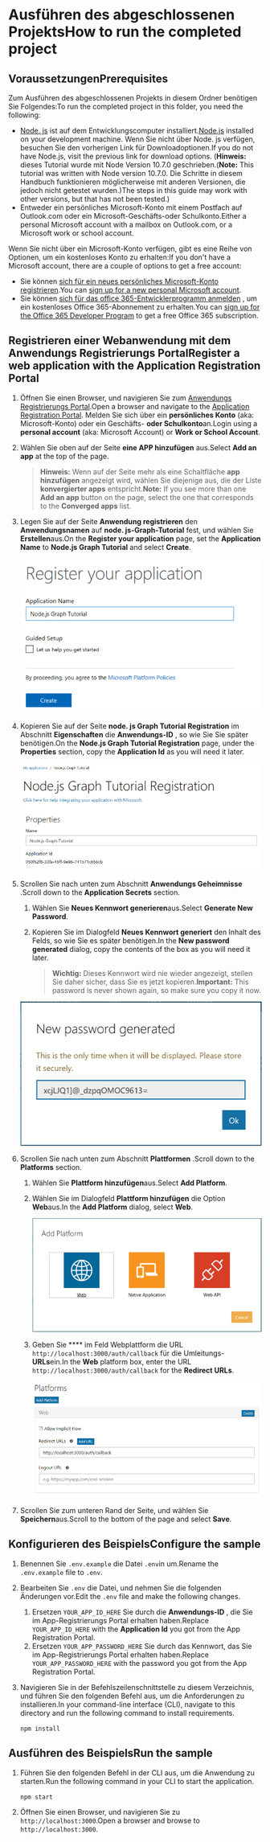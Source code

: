 # <a name="how-to-run-the-completed-project"></a><span data-ttu-id="094dd-101">Ausführen des abgeschlossenen Projekts</span><span class="sxs-lookup"><span data-stu-id="094dd-101">How to run the completed project</span></span>

## <a name="prerequisites"></a><span data-ttu-id="094dd-102">Voraussetzungen</span><span class="sxs-lookup"><span data-stu-id="094dd-102">Prerequisites</span></span>

<span data-ttu-id="094dd-103">Zum Ausführen des abgeschlossenen Projekts in diesem Ordner benötigen Sie Folgendes:</span><span class="sxs-lookup"><span data-stu-id="094dd-103">To run the completed project in this folder, you need the following:</span></span>

- <span data-ttu-id="094dd-104">[Node. js](https://nodejs.org) ist auf dem Entwicklungscomputer installiert.</span><span class="sxs-lookup"><span data-stu-id="094dd-104">[Node.js](https://nodejs.org) installed on your development machine.</span></span> <span data-ttu-id="094dd-105">Wenn Sie nicht über Node. js verfügen, besuchen Sie den vorherigen Link für Downloadoptionen.</span><span class="sxs-lookup"><span data-stu-id="094dd-105">If you do not have Node.js, visit the previous link for download options.</span></span> <span data-ttu-id="094dd-106">(**Hinweis:** dieses Tutorial wurde mit Node Version 10.7.0 geschrieben.</span><span class="sxs-lookup"><span data-stu-id="094dd-106">(**Note:** This tutorial was written with Node version 10.7.0.</span></span> <span data-ttu-id="094dd-107">Die Schritte in diesem Handbuch funktionieren möglicherweise mit anderen Versionen, die jedoch nicht getestet wurden.)</span><span class="sxs-lookup"><span data-stu-id="094dd-107">The steps in this guide may work with other versions, but that has not been tested.)</span></span>
- <span data-ttu-id="094dd-108">Entweder ein persönliches Microsoft-Konto mit einem Postfach auf Outlook.com oder ein Microsoft-Geschäfts-oder Schulkonto.</span><span class="sxs-lookup"><span data-stu-id="094dd-108">Either a personal Microsoft account with a mailbox on Outlook.com, or a Microsoft work or school account.</span></span>

<span data-ttu-id="094dd-109">Wenn Sie nicht über ein Microsoft-Konto verfügen, gibt es eine Reihe von Optionen, um ein kostenloses Konto zu erhalten:</span><span class="sxs-lookup"><span data-stu-id="094dd-109">If you don't have a Microsoft account, there are a couple of options to get a free account:</span></span>

- <span data-ttu-id="094dd-110">Sie können [sich für ein neues persönliches Microsoft-Konto registrieren](https://signup.live.com/signup?wa=wsignin1.0&rpsnv=12&ct=1454618383&rver=6.4.6456.0&wp=MBI_SSL_SHARED&wreply=https://mail.live.com/default.aspx&id=64855&cbcxt=mai&bk=1454618383&uiflavor=web&uaid=b213a65b4fdc484382b6622b3ecaa547&mkt=E-US&lc=1033&lic=1).</span><span class="sxs-lookup"><span data-stu-id="094dd-110">You can [sign up for a new personal Microsoft account](https://signup.live.com/signup?wa=wsignin1.0&rpsnv=12&ct=1454618383&rver=6.4.6456.0&wp=MBI_SSL_SHARED&wreply=https://mail.live.com/default.aspx&id=64855&cbcxt=mai&bk=1454618383&uiflavor=web&uaid=b213a65b4fdc484382b6622b3ecaa547&mkt=E-US&lc=1033&lic=1).</span></span>
- <span data-ttu-id="094dd-111">Sie können [sich für das office 365-Entwicklerprogramm anmelden](https://developer.microsoft.com/office/dev-program) , um ein kostenloses Office 365-Abonnement zu erhalten.</span><span class="sxs-lookup"><span data-stu-id="094dd-111">You can [sign up for the Office 365 Developer Program](https://developer.microsoft.com/office/dev-program) to get a free Office 365 subscription.</span></span>

## <a name="register-a-web-application-with-the-application-registration-portal"></a><span data-ttu-id="094dd-112">Registrieren einer Webanwendung mit dem Anwendungs Registrierungs Portal</span><span class="sxs-lookup"><span data-stu-id="094dd-112">Register a web application with the Application Registration Portal</span></span>

1. <span data-ttu-id="094dd-113">Öffnen Sie einen Browser, und navigieren Sie zum [Anwendungs Registrierungs Portal](https://apps.dev.microsoft.com).</span><span class="sxs-lookup"><span data-stu-id="094dd-113">Open a browser and navigate to the [Application Registration Portal](https://apps.dev.microsoft.com).</span></span> <span data-ttu-id="094dd-114">Melden Sie sich über ein **persönliches Konto** (aka: Microsoft-Konto) oder ein Geschäfts- **oder Schulkonto**an.</span><span class="sxs-lookup"><span data-stu-id="094dd-114">Login using a **personal account** (aka: Microsoft Account) or **Work or School Account**.</span></span>

1. <span data-ttu-id="094dd-115">Wählen Sie oben auf der Seite **eine APP hinzufügen** aus.</span><span class="sxs-lookup"><span data-stu-id="094dd-115">Select **Add an app** at the top of the page.</span></span>

    > <span data-ttu-id="094dd-116">**Hinweis:** Wenn auf der Seite mehr als eine Schaltfläche **app hinzufügen** angezeigt wird, wählen Sie diejenige aus, die der Liste **konvergierter apps** entspricht.</span><span class="sxs-lookup"><span data-stu-id="094dd-116">**Note:** If you see more than one **Add an app** button on the page, select the one that corresponds to the **Converged apps** list.</span></span>

1. <span data-ttu-id="094dd-117">Legen Sie auf der Seite **Anwendung registrieren** den **Anwendungsnamen** auf **node. js-Graph-Tutorial** fest, und wählen Sie **Erstellen**aus.</span><span class="sxs-lookup"><span data-stu-id="094dd-117">On the **Register your application** page, set the **Application Name** to **Node.js Graph Tutorial** and select **Create**.</span></span>

    ![Screenshot des Erstellens einer neuen app in der APP-Registrierungs Portal-Website](/tutorial/images/arp-create-app-01.png)

1. <span data-ttu-id="094dd-119">Kopieren Sie auf der Seite **node. js Graph Tutorial Registration** im Abschnitt **Eigenschaften** die **Anwendungs-ID** , so wie Sie Sie später benötigen.</span><span class="sxs-lookup"><span data-stu-id="094dd-119">On the **Node.js Graph Tutorial Registration** page, under the **Properties** section, copy the **Application Id** as you will need it later.</span></span>

    ![Screenshot der neu erstellten Anwendungs-ID](/tutorial/images/arp-create-app-02.png)

1. <span data-ttu-id="094dd-121">Scrollen Sie nach unten zum Abschnitt **Anwendungs Geheimnisse** .</span><span class="sxs-lookup"><span data-stu-id="094dd-121">Scroll down to the **Application Secrets** section.</span></span>

    1. <span data-ttu-id="094dd-122">Wählen Sie **Neues Kennwort generieren**aus.</span><span class="sxs-lookup"><span data-stu-id="094dd-122">Select **Generate New Password**.</span></span>
    1. <span data-ttu-id="094dd-123">Kopieren Sie im Dialogfeld **Neues Kennwort generiert** den Inhalt des Felds, so wie Sie es später benötigen.</span><span class="sxs-lookup"><span data-stu-id="094dd-123">In the **New password generated** dialog, copy the contents of the box as you will need it later.</span></span>

        > <span data-ttu-id="094dd-124">**Wichtig:** Dieses Kennwort wird nie wieder angezeigt, stellen Sie daher sicher, dass Sie es jetzt kopieren.</span><span class="sxs-lookup"><span data-stu-id="094dd-124">**Important:** This password is never shown again, so make sure you copy it now.</span></span>

    ![Screenshot des Kennworts der neu erstellten Anwendung](/tutorial/images/arp-create-app-03.png)

1. <span data-ttu-id="094dd-126">Scrollen Sie nach unten zum Abschnitt **Plattformen** .</span><span class="sxs-lookup"><span data-stu-id="094dd-126">Scroll down to the **Platforms** section.</span></span>

    1. <span data-ttu-id="094dd-127">Wählen Sie **Plattform hinzufügen**aus.</span><span class="sxs-lookup"><span data-stu-id="094dd-127">Select **Add Platform**.</span></span>
    1. <span data-ttu-id="094dd-128">Wählen Sie im Dialogfeld **Plattform hinzufügen** die Option **Web**aus.</span><span class="sxs-lookup"><span data-stu-id="094dd-128">In the **Add Platform** dialog, select **Web**.</span></span>

        ![Screenshot Erstellen einer Plattform für die APP](/tutorial/images/arp-create-app-04.png)

    1. <span data-ttu-id="094dd-130">Geben Sie \*\*\*\* im Feld Webplattform die URL `http://localhost:3000/auth/callback` für die Umleitungs- **URLs**ein.</span><span class="sxs-lookup"><span data-stu-id="094dd-130">In the **Web** platform box, enter the URL `http://localhost:3000/auth/callback` for the **Redirect URLs**.</span></span>

        ![Screenshot der neu hinzugefügten Webplattform für die Anwendung](/tutorial/images/arp-create-app-05.png)

1. <span data-ttu-id="094dd-132">Scrollen Sie zum unteren Rand der Seite, und wählen Sie **Speichern**aus.</span><span class="sxs-lookup"><span data-stu-id="094dd-132">Scroll to the bottom of the page and select **Save**.</span></span>

## <a name="configure-the-sample"></a><span data-ttu-id="094dd-133">Konfigurieren des Beispiels</span><span class="sxs-lookup"><span data-stu-id="094dd-133">Configure the sample</span></span>

1. <span data-ttu-id="094dd-134">Benennen Sie `.env.example` die Datei `.env`in um.</span><span class="sxs-lookup"><span data-stu-id="094dd-134">Rename the `.env.example` file to `.env`.</span></span>
1. <span data-ttu-id="094dd-135">Bearbeiten Sie `.env` die Datei, und nehmen Sie die folgenden Änderungen vor.</span><span class="sxs-lookup"><span data-stu-id="094dd-135">Edit the `.env` file and make the following changes.</span></span>
    1. <span data-ttu-id="094dd-136">Ersetzen `YOUR_APP_ID_HERE` Sie durch die **Anwendungs-ID** , die Sie im App-Registrierungs Portal erhalten haben.</span><span class="sxs-lookup"><span data-stu-id="094dd-136">Replace `YOUR_APP_ID_HERE` with the **Application Id** you got from the App Registration Portal.</span></span>
    1. <span data-ttu-id="094dd-137">Ersetzen `YOUR_APP_PASSWORD_HERE` Sie durch das Kennwort, das Sie im App-Registrierungs Portal erhalten haben.</span><span class="sxs-lookup"><span data-stu-id="094dd-137">Replace `YOUR_APP_PASSWORD_HERE` with the password you got from the App Registration Portal.</span></span>
1. <span data-ttu-id="094dd-138">Navigieren Sie in der Befehlszeilenschnittstelle zu diesem Verzeichnis, und führen Sie den folgenden Befehl aus, um die Anforderungen zu installieren.</span><span class="sxs-lookup"><span data-stu-id="094dd-138">In your command-line interface (CLI), navigate to this directory and run the following command to install requirements.</span></span>

    ```Shell
    npm install
    ```

## <a name="run-the-sample"></a><span data-ttu-id="094dd-139">Ausführen des Beispiels</span><span class="sxs-lookup"><span data-stu-id="094dd-139">Run the sample</span></span>

1. <span data-ttu-id="094dd-140">Führen Sie den folgenden Befehl in der CLI aus, um die Anwendung zu starten.</span><span class="sxs-lookup"><span data-stu-id="094dd-140">Run the following command in your CLI to start the application.</span></span>

    ```Shell
    npm start
    ```

1. <span data-ttu-id="094dd-141">Öffnen Sie einen Browser, und navigieren Sie zu `http://localhost:3000`.</span><span class="sxs-lookup"><span data-stu-id="094dd-141">Open a browser and browse to `http://localhost:3000`.</span></span>